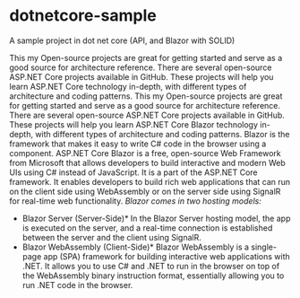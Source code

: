 # dotnetcore-sample
A sample project in dot net core (API, and Blazor with SOLID)

This my Open-source projects are great for getting started and serve as a good source for architecture reference. There are several open-source ASP.NET Core projects available in GitHub. These projects will help you learn ASP.NET Core technology in-depth, with different types of architecture and coding patterns.
This my Open-source projects are great for getting started and serve as a good source for architecture reference. There are several open-source ASP.NET Core projects available in GitHub. These projects will help you learn ASP.NET Core Blazor technology in-depth, with different types of architecture and coding patterns.
Blazor is the framework that makes it easy to write C# code in the browser using a component. 
ASP.NET Core Blazor is a free, open-source Web Framework from Microsoft that allows developers to build interactive and modern Web UIs using C# instead of JavaScript. It is a part of the ASP.NET Core framework. It enables developers to build rich web applications that can run on the client side using WebAssembly or on the server side using SignalR for real-time web functionality.
 *Blazor comes in two hosting models:*
* Blazor Server (Server-Side)*
 In the Blazor Server hosting model, the app is executed on the server, and a real-time connection is established between the server and the client using SignalR.
* Blazor WebAssembly (Client-Side)*
 Blazor WebAssembly is a single-page app (SPA) framework for building interactive web applications with .NET. It allows you to use C# and .NET to run in the browser on top of the WebAssembly binary instruction format, essentially allowing you to run .NET code in the browser.
